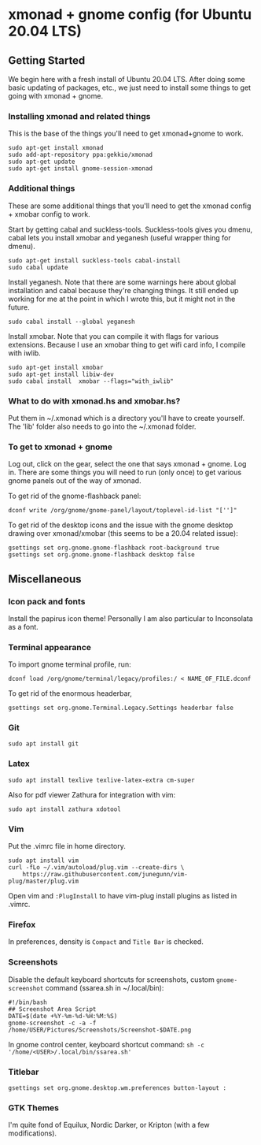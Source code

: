 # xmonad + gnome config (for Ubuntu 20.04 LTS)

## Getting Started

We begin here with a fresh install of Ubuntu 20.04 LTS. After doing some basic updating of packages, etc., we just need to install some things to get going with xmonad + gnome.

### Installing xmonad and related things

This is the base of the things you'll need to get xmonad+gnome to work.

```
sudo apt-get install xmonad
sudo add-apt-repository ppa:gekkio/xmonad
sudo apt-get update
sudo apt-get install gnome-session-xmonad
```

### Additional things

These are some additional things that you'll need to get the xmonad config + xmobar config to work.

Start by getting cabal and suckless-tools. Suckless-tools gives you dmenu, cabal lets you install xmobar and yeganesh (useful wrapper thing for dmenu).
```
sudo apt-get install suckless-tools cabal-install
sudo cabal update
```
Install yeganesh. Note that there are some warnings here about global installation and cabal because they're changing things. It still ended up working for me
at the point in which I wrote this, but it might not in the future.
```
sudo cabal install --global yeganesh
```
Install xmobar. Note that you can compile it with flags for various extensions. Because I use an xmobar thing to get wifi card info, I compile with iwlib.
```
sudo apt-get install xmobar
sudo apt-get install libiw-dev
sudo cabal install  xmobar --flags="with_iwlib"
```

### What to do with xmonad.hs and xmobar.hs?

Put them in ~/.xmonad which is a directory you'll have to create yourself. The 'lib' folder also needs to go into the ~/.xmonad folder.

### To get to xmonad + gnome

Log out, click on the gear, select the one that says xmonad + gnome. Log in. There are some things you will need to run (only once) to get various gnome 
panels out of the way of xmonad.

To get rid of the gnome-flashback panel:
```
dconf write /org/gnome/gnome-panel/layout/toplevel-id-list "['']"
```
To get rid of the desktop icons and the issue with the gnome desktop drawing over xmonad/xmobar (this seems to be a 20.04 related issue):
```
gsettings set org.gnome.gnome-flashback root-background true
gsettings set org.gnome.gnome-flashback desktop false
```
## Miscellaneous

### Icon pack and fonts

Install the papirus icon theme! Personally I am also particular to Inconsolata as a font.

### Terminal appearance

To import gnome terminal profile, run:
```
dconf load /org/gnome/terminal/legacy/profiles:/ < NAME_OF_FILE.dconf
```
To get rid of the enormous headerbar,
```
gsettings set org.gnome.Terminal.Legacy.Settings headerbar false
```
### Git
```
sudo apt install git
```
### Latex
```
sudo apt install texlive texlive-latex-extra cm-super
```
Also for pdf viewer Zathura for integration with vim:
```
sudo apt install zathura xdotool
```
### Vim

Put the .vimrc file in home directory.

```
sudo apt install vim
curl -fLo ~/.vim/autoload/plug.vim --create-dirs \
    https://raw.githubusercontent.com/junegunn/vim-plug/master/plug.vim
```
Open vim and `:PlugInstall` to have vim-plug install plugins as listed in .vimrc.

### Firefox

In preferences, density is `Compact` and `Title Bar` is checked.

### Screenshots

Disable the default keyboard shortcuts for screenshots, custom `gnome-screenshot` command (ssarea.sh in ~/.local/bin):
```
#!/bin/bash
## Screenshot Area Script
DATE=$(date +%Y-%m-%d-%H:%M:%S)
gnome-screenshot -c -a -f /home/USER/Pictures/Screenshots/Screenshot-$DATE.png
```

In gnome control center, keyboard shortcut command: `sh -c '/home/<USER>/.local/bin/ssarea.sh'`
### Titlebar
```
gsettings set org.gnome.desktop.wm.preferences button-layout :
```
### GTK Themes

I'm quite fond of Equilux, Nordic Darker, or Kripton (with a few modifications).
